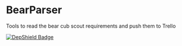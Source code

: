 BearParser
==========

Tools to read the bear cub scout requirements and push them to Trello

[![DepShield Badge](https://depshield.sonatype.org/badges/tneer/BearParser/depshield.svg)](https://depshield.github.io)
